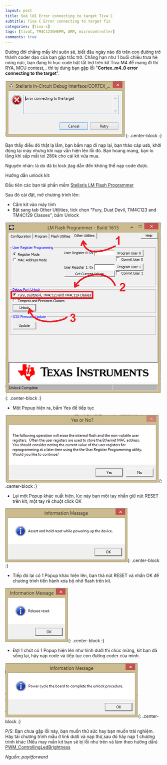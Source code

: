 ```yaml
---
layout: post
title: Sửa lỗi Error connecting to target Tiva C
subtitle: Tiva C Error connecting to target fix
categories: [tiva-c]
tags: [tivaC, TM4C123GH6PM, ARM, microcontroller]
comments: true
---
```

Đường đời chẳng mấy khi suôn sẻ, biết đâu ngày nào đó trên con đường trở thành coder dạo của bạn gặp trắc trở.
Chẳng hạn như 1 buổi chiều trưa hè nóng nực, bạn đang hì hục code bật tắt led trên kit Tiva M4 để mang đi thi RYA, MCU contest,.. thì tự dưng bạn gặp lỗi "**Cortex_m4_0 error connecting to the target**".

![TivaC-error-connecting](/img/TivaC-error-connecting/Error-connecting-to-the-target-tiva-c.png){: .center-block :}

Bạn thấy điều đó thật lạ lẫm, bạn bấm nạp đi nạp lại, bạn tháo cáp usb, khởi động lại máy nhưng khi nạp vẫn hiện lên lỗi đó. Bạn hoang mang, bạn lo lắng khi sắp mất toi 280k cho cái kit vừa mua.

Nguyên nhân: là do đã bị lock jtag dẫn đến không thể nạp code được.

Hướng dẫn unlock kit:

Đầu tiên các bạn tải phần mềm [Stellaris LM Flash Programmer](http://www.ti.com/tool/lmflashprogrammer)

Sau đó cài đặt, mở chương trình lên:
- Cắm kit vào máy tính
- Bật sang tab Other Utilities, tick chọn "Fury, Dust Devil, TM4C123 and TM4C129 Classes", bấm Unlock

![LM-Flash-Programmer](/img/TivaC-error-connecting/LM-Flash-Programmer-1.png){: .center-block :}

- Một Popup hiện ra, bấm Yes để tiếp tục

![LM-Flash-Programmer](/img/TivaC-error-connecting/LM-Flash-Programmer-2.png){: .center-block :}

- Lại một Popup khác xuất hiện, lúc này bạn một tay nhấn giữ nút RESET trên kit, một tay rê chuột click OK

![LM-Flash-Programmer](/img/TivaC-error-connecting/LM-Flash-Programmer-3.png){: .center-block :}

- Tiếp đó lại có 1 Popup khác hiện lên, bạn thả nút RESET và nhấn OK để chương trình tiến hành xóa bộ nhớ flash trên kit.

![LM-Flash-Programmer](/img/TivaC-error-connecting/LM-Flash-Programmer-4.png){: .center-block :}

- Đợi 1 chút có 1 Popup hiện lên như hình dưới thì chúc mừng, kit bạn đã sống lại, hãy nạp code và tiếp tục con đường coder của mình.

![LM-Flash-Programmer](/img/TivaC-error-connecting/LM-Flash-Programmer-5.png){: .center-block :}

P/S: Bạn chưa gặp lỗi này, bạn muốn thử sức hay bạn muốn trải nghiệm. Hãy tải chương trình mẫu ở link dưới và nạp thử,sau đó hãy nạp 1 chương trình khác (Nếu may mắn kit bạn sẽ bị lỗi như trên và làm theo hướng dẫn)
[PWM_ControllingLedBrightness](https://github.com/PIFClub/TIVAM4Tutorials/tree/master/TIVAM4_TUT_PWM_ControllingLedBrightness)

*Nguồn: payitforward*
